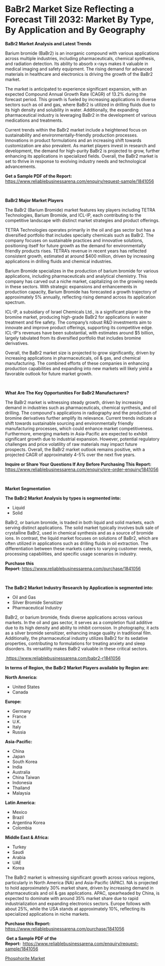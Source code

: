 <p><h1>BaBr2 Market Size Reflecting a Forecast Till 2032: Market By Type, By Application and By Geography</h1></p><p><strong>BaBr2 Market Analysis and Latest Trends</strong></p>
<p><p>Barium bromide (BaBr2) is an inorganic compound with various applications across multiple industries, including pharmaceuticals, chemical synthesis, and radiation detection. Its ability to absorb x-rays makes it valuable in medical imaging and safety equipment. The rising demand for advanced materials in healthcare and electronics is driving the growth of the BaBr2 market.</p><p>The market is anticipated to experience significant expansion, with an expected Compound Annual Growth Rate (CAGR) of 13.2% during the forecast period. This growth is fueled by increasing applications in diverse sectors such as oil and gas, where BaBr2 is utilized in drilling fluids due to its high density and solubility in water. Additionally, the expanding pharmaceutical industry is leveraging BaBr2 in the development of various medications and treatments.</p><p>Current trends within the BaBr2 market include a heightened focus on sustainability and environmentally-friendly production processes. Innovations in product formulations and an increasing shift towards customization are also prevalent. As market players invest in research and development, the demand for high-purity BaBr2 is projected to grow, further enhancing its applications in specialized fields. Overall, the BaBr2 market is set to thrive in response to evolving industry needs and technological advancements.</p></p>
<p><strong>Get a Sample PDF of the Report:&nbsp;</strong> <a href="https://www.reliablebusinessarena.com/enquiry/request-sample/1841056?utm_campaign=3024&utm_medium=2&utm_source=Github&utm_content=ia&utm_term=01042025&utm_id=babr2">https://www.reliablebusinessarena.com/enquiry/request-sample/1841056</a></p>
<p>&nbsp;</p>
<p><strong>BaBr2 Major Market Players</strong></p>
<p><p>The BaBr2 (Barium Bromide) market features key players including TETRA Technologies, Barium Bromide, and ICL-IP, each contributing to the competitive landscape with distinct market strategies and product offerings.</p><p>TETRA Technologies operates primarily in the oil and gas sector but has a diversified portfolio that includes specialty chemicals such as BaBr2. The company focuses on sustainable practices and innovative solutions, positioning itself for future growth as the demand for environmentally friendly products rises. TETRA’s revenue in recent years has reflected consistent growth, estimated at around $400 million, driven by increasing applications in drilling fluids and chemical industries.</p><p>Barium Bromide specializes in the production of barium bromide for various applications, including pharmaceuticals and analytical chemistry. This company has carved out a niche market, capitalizing on the growing needs in these sectors. With strategic expansions and enhancements in production capacity, Barium Bromide has forecasted a growth trajectory of approximately 5% annually, reflecting rising demand across its application spectrum.</p><p>ICL-IP, a subsidiary of Israel Chemicals Ltd., is a significant player in the bromine market, producing high-grade BaBr2 for applications in water treatment and fire safety. The company’s robust R&D investments aim to innovate and improve product offerings, supporting its competitive edge. ICL-IP's revenues have been substantial, with estimates around $5 billion, largely tabulated from its diversified portfolio that includes bromine derivatives.</p><p>Overall, the BaBr2 market size is projected to grow significantly, driven by increasing applications in pharmaceuticals, oil & gas, and chemical manufacturing. The combined efforts of these companies in enhancing production capabilities and expanding into new markets will likely yield a favorable outlook for future market growth.</p></p>
<p>&nbsp;</p>
<p><strong>What Are The Key Opportunities For BaBr2 Manufacturers?</strong></p>
<p><p>The BaBr2 market is witnessing steady growth, driven by increasing demand in industries such as pharmaceuticals, chemical synthesis, and oil drilling. The compound's applications in radiography and the production of bromine derivatives further amplify its relevance. Current trends indicate a shift towards sustainable sourcing and environmentally friendly manufacturing processes, which could enhance market competitiveness. Furthermore, emerging markets in Asia-Pacific are expected to exhibit significant growth due to industrial expansion. However, potential regulatory challenges and price volatility of raw materials may impact future prospects. Overall, the BaBr2 market outlook remains positive, with a projected CAGR of approximately 4-5% over the next five years.</p></p>
<p><strong>Inquire or Share Your Questions If Any Before Purchasing This Report:</strong> <a href="https://www.reliablebusinessarena.com/enquiry/pre-order-enquiry/1841056?utm_campaign=3024&utm_medium=2&utm_source=Github&utm_content=ia&utm_term=01042025&utm_id=babr2">https://www.reliablebusinessarena.com/enquiry/pre-order-enquiry/1841056</a></p>
<p>&nbsp;</p>
<p><strong>Market Segmentation</strong></p>
<p><strong>The BaBr2 Market Analysis by types is segmented into:</strong></p>
<p><ul><li>Liquid</li><li>Solid</li></ul></p>
<p><p>BaBr2, or barium bromide, is traded in both liquid and solid markets, each serving distinct applications. The solid market typically involves bulk sale of crystalline BaBr2, used in chemical synthesis and as a source of bromide ions. In contrast, the liquid market focuses on solutions of BaBr2, which are often utilized in applications such as drilling fluids in oil extraction. The differentiation between these markets caters to varying customer needs, processing capabilities, and specific usage scenarios in industry.</p></p>
<p><strong>Purchase this Report:&nbsp;</strong><a href="https://www.reliablebusinessarena.com/purchase/1841056?utm_campaign=3024&utm_medium=2&utm_source=Github&utm_content=ia&utm_term=01042025&utm_id=babr2">https://www.reliablebusinessarena.com/purchase/1841056</a></p>
<p>&nbsp;</p>
<p><strong>The BaBr2 Market Industry Research by Application is segmented into:</strong></p>
<p><ul><li>Oil and Gas</li><li>Silver Bromide Sensitizer</li><li>Pharmaceutical Industry</li></ul></p>
<p><p>BaBr2, or barium bromide, finds diverse applications across various markets. In the oil and gas sector, it serves as a completion fluid additive due to its high density and ability to inhibit corrosion. In photography, it acts as a silver bromide sensitizer, enhancing image quality in traditional film. Additionally, the pharmaceutical industry utilizes BaBr2 for its sedative properties, contributing to formulations for treating anxiety and sleep disorders. Its versatility makes BaBr2 valuable in these critical sectors.</p></p>
<p><a href="https://www.reliablebusinessarena.com/babr2-r1841056?utm_campaign=3024&utm_medium=2&utm_source=Github&utm_content=ia&utm_term=01042025&utm_id=babr2">&nbsp;https://www.reliablebusinessarena.com/babr2-r1841056</a></p>
<p><strong>In terms of Region, the BaBr2 Market Players available by Region are:</strong></p>
<p>
    <p> <strong> North America: </strong>
        <ul>
            <li>United States</li>
            <li>Canada</li>
        </ul>
        </p> 
    <p> <strong> Europe: </strong>
        <ul>
            <li>Germany</li>
            <li>France</li>
            <li>U.K.</li>
            <li>Italy</li>
            <li>Russia</li>
        </ul>
        </p> 
    <p> <strong> Asia-Pacific: </strong>
        <ul>
            <li>China</li>
            <li>Japan</li>
            <li>South Korea</li>
            <li>India</li>
            <li>Australia</li>
            <li>China Taiwan</li>
            <li>Indonesia</li>
            <li>Thailand</li>
            <li>Malaysia</li>
        </ul>
        </p> 
    <p> <strong> Latin America: </strong>
        <ul>
            <li>Mexico</li>
            <li>Brazil</li>
            <li>Argentina Korea</li>
            <li>Colombia</li>
        </ul>
        </p> 
    <p> <strong> Middle East & Africa: </strong>
        <ul>
            <li>Turkey</li>
            <li>Saudi</li>
            <li>Arabia</li>
            <li>UAE</li>
            <li>Korea</li>
        </ul>
    </p>
    </p>
<p><p>The BaBr2 market is witnessing significant growth across various regions, particularly in North America (NA) and Asia-Pacific (APAC). NA is projected to hold approximately 30% market share, driven by increasing demand in pharmaceuticals and oil & gas applications. APAC, spearheaded by China, is expected to dominate with around 35% market share due to rapid industrialization and expanding electronics sectors. Europe follows with about 25%, while the USA stands at approximately 10%, reflecting its specialized applications in niche markets.</p></p>
<p><strong>Purchase this Report: </strong><a href="https://www.reliablebusinessarena.com/purchase/1841056?utm_campaign=3024&utm_medium=2&utm_source=Github&utm_content=ia&utm_term=01042025&utm_id=babr2">https://www.reliablebusinessarena.com/purchase/1841056</a></p>
<p>&nbsp;<strong>Get a Sample PDF of the Report:&nbsp;&nbsp;</strong><a href="https://www.reliablebusinessarena.com/enquiry/request-sample/1841056?utm_campaign=3024&utm_medium=2&utm_source=Github&utm_content=ia&utm_term=01042025&utm_id=babr2">https://www.reliablebusinessarena.com/enquiry/request-sample/1841056</a></p>
<p><strong></strong></p>
<p><p><a href="https://github.com/amoakuolaopa/Market-Research-Report-List-1/blob/main/phosphorite-market.md?utm_campaign=3024&utm_medium=2&utm_source=Github&utm_content=ia&utm_term=01042025&utm_id=babr2">Phosphorite Market</a></p></p>